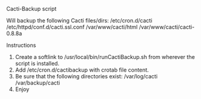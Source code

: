 Cacti-Backup script

Will backup the following Cacti files/dirs:
	/etc/cron.d/cacti
	/etc/httpd/conf.d/cacti.ssl.conf
	/var/www/cacti/html
	/var/www/cacti/cacti-0.8.8a

Instructions

1. Create a softlink to /usr/local/bin/runCactiBackup.sh from wherever the script is installed.
2. Add /etc/cron.d/cactibackup with crotab file content.
3. Be sure that the following directories exist:
	/var/log/cacti
	/var/backup/cacti
4. Enjoy